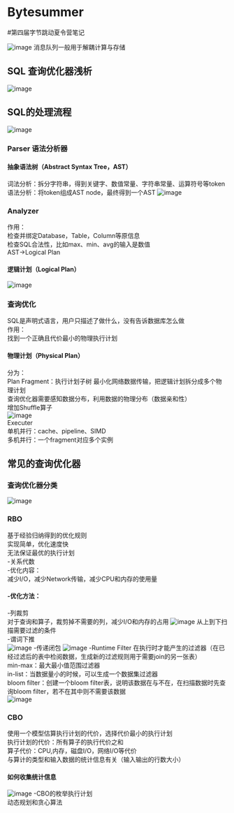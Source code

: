 # Bytesummer
#第四届字节跳动夏令营笔记

![image](https://user-images.githubusercontent.com/91240419/180639073-33fb3c74-3823-4bcc-b08f-7b7f0700877f.png)
消息队列一般用于解耦计算与存储
## SQL 查询优化器浅析
![image](https://user-images.githubusercontent.com/91240419/180648530-5a66e88f-67eb-4bc6-95db-875cbc8b1114.png)
## SQL的处理流程
![image](https://user-images.githubusercontent.com/91240419/180639390-84292810-2b7a-4a6a-b108-17c91933c9fa.png)
### Parser 语法分析器
#### 抽象语法树（Abstract Syntax Tree，AST）  
词法分析：拆分字符串，得到关键字、数值常量、字符串常量、运算符号等token  
语法分析：将token组成AST node，最终得到一个AST
![image](https://user-images.githubusercontent.com/91240419/180639680-dca51533-7780-4a65-87d3-f49f5db574ee.png)
### Analyzer 
作用：  
检查并绑定Database，Table，Column等原信息  
检查SQL合法性，比如max、min、avg的输入是数值  
AST->Logical Plan
#### 逻辑计划（Logical Plan） 
![image](https://user-images.githubusercontent.com/91240419/180640113-d27cf196-35bd-4cf9-99bc-b5eba258a2e6.png)
### 查询优化
SQL是声明式语言，用户只描述了做什么，没有告诉数据库怎么做  
作用：  
找到一个正确且代价最小的物理执行计划
#### 物理计划（Physical Plan）  
分为：  
Plan Fragment：执行计划子树 
最小化网络数据传输，把逻辑计划拆分成多个物理计划  
查询优化器需要感知数据分布，利用数据的物理分布（数据亲和性）  
增加Shuffle算子  
![image](https://user-images.githubusercontent.com/91240419/180640483-a4ac9846-3f55-476c-b1d9-1e9b1e472dab.png)  
Executer  
单机并行：cache、pipeline、SIMD  
多机并行：一个fragment对应多个实例  

## 常见的查询优化器
### 查询优化器分类
![image](https://user-images.githubusercontent.com/91240419/180641624-b6c9872c-ee9c-4616-a516-2b4c82e9d45a.png)
### RBO
基于经验归纳得到的优化规则  
实现简单，优化速度快  
无法保证最优的执行计划  
-关系代数  
-优化内容：  
减少I/O，减少Network传输，减少CPU和内存的使用量  
#### -优化方法：
-列裁剪  
对于查询和算子，裁剪掉不需要的列，减少I/O和内存的占用
![image](https://user-images.githubusercontent.com/91240419/180642045-8f619fee-101c-40d6-a22c-e46a392c2558.png)
从上到下扫描需要过滤的条件  
-谓词下推  
![image](https://user-images.githubusercontent.com/91240419/180642661-26f68e22-499a-4057-96fd-40163ecb010d.png)
-传递闭包
![image](https://user-images.githubusercontent.com/91240419/180642949-0b2768e9-53de-475b-ad6d-56eec3cbf3ea.png)
-Runtime Filter
在执行时才能产生的过滤器（在已经过滤后的表中检阅数据，生成新的过滤规则用于需要join的另一张表）  
min-max：最大最小值范围过滤器  
in-list：当数据量小的时候，可以生成一个数据集过滤器  
bloom filter：创建一个bloom filter表，说明该数据在与不在，在扫描数据时先查询bloom filter，若不在其中则不需要该数据  
![image](https://user-images.githubusercontent.com/91240419/180643733-eedb6ef5-16cf-437f-9e83-4050f8d936ef.png)

### CBO
使用一个模型估算执行计划的代价，选择代价最小的执行计划  
执行计划的代价：所有算子的执行代价之和  
算子代价：CPU,内存，磁盘I/O，网络I/O等代价    
与算计的类型和输入数据的统计信息有关（输入输出的行数大小）  
#### 如何收集统计信息
![image](https://user-images.githubusercontent.com/91240419/180646730-a97b7709-cf6e-4d0f-840f-dd7fca0055f2.png)
-CBO的枚举执行计划  
动态规划和贪心算法  


